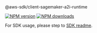 @aws-sdk/client-sagemaker-a2i-runtime

[![NPM version](https://img.shields.io/npm/v/@aws-sdk/client-sagemaker-a2i-runtime/beta.svg)](https://www.npmjs.com/package/@aws-sdk/client-sagemaker-a2i-runtime)
[![NPM downloads](https://img.shields.io/npm/dm/@aws-sdk/client-sagemaker-a2i-runtime.svg)](https://www.npmjs.com/package/@aws-sdk/client-sagemaker-a2i-runtime)

For SDK usage, please step to [SDK readme](https://github.com/aws/aws-sdk-js-v3).
